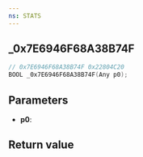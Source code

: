 ```yaml
---
ns: STATS
---
```

## _0x7E6946F68A38B74F

```c
// 0x7E6946F68A38B74F 0x22804C20
BOOL _0x7E6946F68A38B74F(Any p0);
```


## Parameters
* **p0**: 

## Return value
